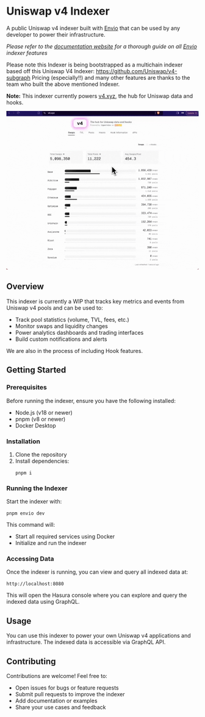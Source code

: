 # Uniswap v4 Indexer

A public Uniswap v4 indexer built with [Envio](https://envio.dev) that can be used by any developer to power their infrastructure.

_Please refer to the [documentation website](https://docs.envio.dev) for a thorough guide on all [Envio](https://envio.dev) indexer features_

Please note this Indexer is being bootstrapped as a multichain indexer based off this Uniswap V4 Indexer: https://github.com/Uniswap/v4-subgraph
Pricing (especially!!) and many other features are thanks to the team who built the above mentioned Indexer.

**Note:** This indexer currently powers [v4.xyz](https://v4.xyz), the hub for Uniswap data and hooks.

![v4.xyz Dashboard](./v4.gif)

## Overview

This indexer is currently a WIP that tracks key metrics and events from Uniswap v4 pools and can be used to:

- Track pool statistics (volume, TVL, fees, etc.)
- Monitor swaps and liquidity changes
- Power analytics dashboards and trading interfaces
- Build custom notifications and alerts

We are also in the process of including Hook features.

## Getting Started

### Prerequisites

Before running the indexer, ensure you have the following installed:

- Node.js (v18 or newer)
- pnpm (v8 or newer)
- Docker Desktop

### Installation

1. Clone the repository
2. Install dependencies:
   ```
   pnpm i
   ```

### Running the Indexer

Start the indexer with:

```
pnpm envio dev
```

This command will:

- Start all required services using Docker
- Initialize and run the indexer

### Accessing Data

Once the indexer is running, you can view and query all indexed data at:

```
http://localhost:8080
```

This will open the Hasura console where you can explore and query the indexed data using GraphQL.

## Usage

You can use this indexer to power your own Uniswap v4 applications and infrastructure. The indexed data is accessible via GraphQL API.

## Contributing

Contributions are welcome! Feel free to:

- Open issues for bugs or feature requests
- Submit pull requests to improve the indexer
- Add documentation or examples
- Share your use cases and feedback
